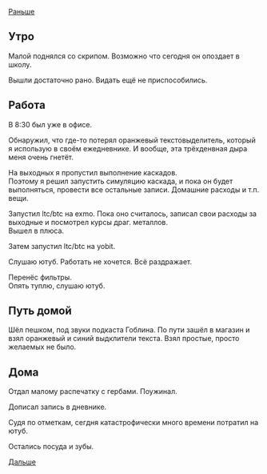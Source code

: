 [Раньше](2020.02.24.md)  
## Утро
Малой поднялся со скрипом. Возможно что сегодня он опоздает в школу.

Вышли достаточно рано. Видать ещё не приспособились.
## Работа
В 8:30 был уже в офисе.

Обнаружил, что где-то потерял оранжевый текстовыделитель, который я использую в своём ежедневнике. И вообще, эта трёхденвная дыра меня очень гнетёт. 

На выходных я пропустил выполнение каскадов.  
Поэтому я решил запустить симуляцию каскада, и пока он будет выполняться, провести все остальные записи. Домашние расходы и т.п. вещи.

Запустил ltc/btc на exmo. Пока оно считалось, записал свои расходы за выходные и посмотрел курсы драг. металлов.  
Вышел в плюса.

Затем запустил ltc/btc на yobit.

Слушаю ютуб. Работать не хочется. Всё раздражает.

Перенёс фильтры.  
Опять туплю, слушаю ютуб.
## Путь домой
Шёл пешком, под звуки подкаста Гоблина. По пути зашёл в магазин и взял оранжевый и синий выдклители текста. Взял простые, просто желаемых не было.
## Дома
Отдал малому распечатку с гербами. Поужинал. 

Дописал запись в дневнике.

Судя по отметкам, сегдня катастрофически много времени потратил на ютуб.

Остались посуда и зубы.

[Дальше](2020.02.26.md)